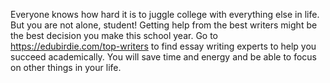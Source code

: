 Everyone knows how hard it is to juggle college with everything else in life. But you are not alone, student! Getting help from the best writers might be the best decision you make this school year. Go to https://edubirdie.com/top-writers to find essay writing experts to help you succeed academically. You will save time and energy and be able to focus on other things in your life.
